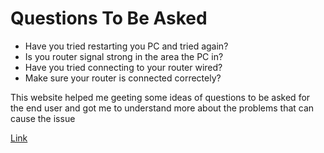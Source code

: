 # Questions To Be Asked

- Have you tried restarting you PC and tried again?
- Is you router signal strong in the area the PC in?
- Have you tried connecting to your router wired?
- Make sure your router is connected correctely?

This website helped me geeting some ideas of questions to be asked for the end user and got me to understand more about the problems that can cause the issue

[Link](https://www.forbes.com/home-improvement/internet/cant-connect-to-wifi/)
